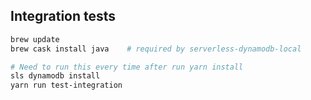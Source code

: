 ## Integration tests

```bash
brew update
brew cask install java    # required by serverless-dynamodb-local

# Need to run this every time after run yarn install
sls dynamodb install
yarn run test-integration
```
